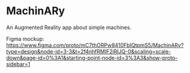 # MachinARy
An Augmented Reality app about simple machines.

Figma mockup: https://www.figma.com/proto/mC7thORPw8410FbIQtpmS5/MachinARy?type=design&node-id=3-3&t=2f4nhfRMIF2iRIJQ-0&scaling=scale-down&page-id=0%3A1&starting-point-node-id=3%3A3&show-proto-sidebar=1

